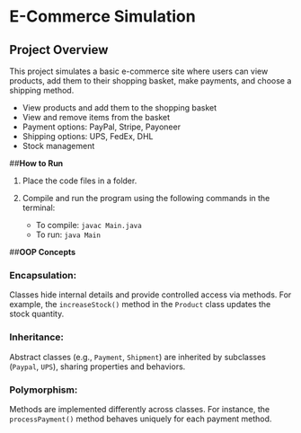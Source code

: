 # **E-Commerce Simulation**

## **Project Overview**  
This project simulates a basic e-commerce site where users can view products, add them to their shopping basket, make payments, and choose a shipping method.

- View products and add them to the shopping basket  
- View and remove items from the basket  
- Payment options: PayPal, Stripe, Payoneer  
- Shipping options: UPS, FedEx, DHL  
- Stock management  

##**How to Run**  
1. Place the code files in a folder.  
2. Compile and run the program using the following commands in the terminal:  

   - To compile: `javac Main.java`  
   - To run: `java Main`  

##**OOP Concepts**  

### **Encapsulation**:  
  Classes hide internal details and provide controlled access via methods. For example, the `increaseStock()` method in the `Product` class updates the stock quantity.  

### **Inheritance**:  
  Abstract classes (e.g., `Payment`, `Shipment`) are inherited by subclasses (`Paypal`, `UPS`), sharing properties and behaviors.  

### **Polymorphism**:  
  Methods are implemented differently across classes. For instance, the `processPayment()` method behaves uniquely for each payment method.

